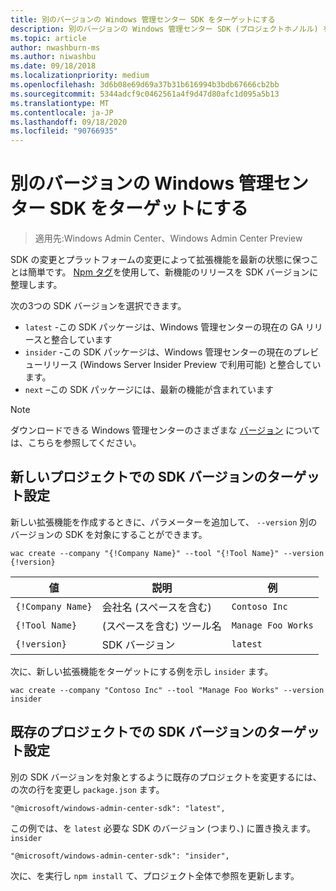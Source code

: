 ```yaml
---
title: 別のバージョンの Windows 管理センター SDK をターゲットにする
description: 別のバージョンの Windows 管理センター SDK (プロジェクトホノルル) をターゲットにする
ms.topic: article
author: nwashburn-ms
ms.author: niwashbu
ms.date: 09/18/2018
ms.localizationpriority: medium
ms.openlocfilehash: 3d6b08e69d69a37b31b616994b3bdb67666cb2bb
ms.sourcegitcommit: 5344adcf9c0462561a4f9d47d80afc1d095a5b13
ms.translationtype: MT
ms.contentlocale: ja-JP
ms.lasthandoff: 09/18/2020
ms.locfileid: "90766935"
---
```

# <a name="target-a-different-version-of-the-windows-admin-center-sdk"></a>別のバージョンの Windows 管理センター SDK をターゲットにする

>適用先:Windows Admin Center、Windows Admin Center Preview

SDK の変更とプラットフォームの変更によって拡張機能を最新の状態に保つことは簡単です。  [Npm タグ](https://www.npmjs.com/package/@microsoft/windows-admin-center-sdk)を使用して、新機能のリリースを SDK バージョンに整理します。

次の3つの SDK バージョンを選択できます。

* ```latest``` -この SDK パッケージは、Windows 管理センターの現在の GA リリースと整合しています
* ```insider``` -この SDK パッケージは、Windows 管理センターの現在のプレビューリリース (Windows Server Insider Preview で利用可能) と整合しています。
* ```next``` –この SDK パッケージには、最新の機能が含まれています

> [!NOTE]
> ダウンロードできる Windows 管理センターのさまざまな [バージョン](../overview.md) については、こちらを参照してください。

## <a name="targeting-sdk-version-on-a-new-project"></a>新しいプロジェクトでの SDK バージョンのターゲット設定

新しい拡張機能を作成するときに、パラメーターを追加して、 ```--version``` 別のバージョンの SDK を対象にすることができます。

```
wac create --company "{!Company Name}" --tool "{!Tool Name}" --version {!version}
```

| 値 | 説明 | 例 |
| ----- | ----------- | ------- |
| ```{!Company Name}``` | 会社名 (スペースを含む) | ```Contoso Inc``` |
| ```{!Tool Name}``` | (スペースを含む) ツール名 | ```Manage Foo Works``` |
| ```{!version}``` | SDK バージョン | ```latest``` |

次に、新しい拡張機能をターゲットにする例を示し ```insider``` ます。

```
wac create --company "Contoso Inc" --tool "Manage Foo Works" --version insider
```

## <a name="targeting-sdk-version-on-an-existing-project"></a>既存のプロジェクトでの SDK バージョンのターゲット設定

別の SDK バージョンを対象とするように既存のプロジェクトを変更するには、の次の行を変更し ```package.json``` ます。

```
"@microsoft/windows-admin-center-sdk": "latest",
```
この例では、を ```latest``` 必要な SDK のバージョン (つまり、) に置き換えます。 ```insider```

```
"@microsoft/windows-admin-center-sdk": "insider",
```

次に、を実行し ```npm install``` て、プロジェクト全体で参照を更新します。